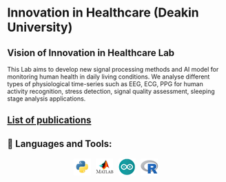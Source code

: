 
# Innovation in Healthcare (Deakin University)
## Vision of Innovation in Healthcare Lab
This Lab aims to develop new signal processing methods and AI model for monitoring human health in daily living conditions. We analyse different types of physiological time-series such as EEG, ECG, PPG for human activity recognition, stress detection, signal quality assessment, sleeping stage analysis applications.



## <a href="https://scholar.google.com.au/citations?user=Y9UB58QAAAAJ&hl=en">List of publications </a>

## 🧰 Languages and Tools:
<p align="center">
<img src="https://raw.githubusercontent.com/github/explore/80688e429a7d4ef2fca1e82350fe8e3517d3494d/topics/python/python.png" alt="Python" height="40" style="vertical-align:top; margin:4px">
<img src="https://raw.githubusercontent.com/github/explore/80688e429a7d4ef2fca1e82350fe8e3517d3494d/topics/matlab/matlab.png" alt="matlab" height="40" style="vertical-align:top; margin:4px">
<img src="https://raw.githubusercontent.com/github/explore/80688e429a7d4ef2fca1e82350fe8e3517d3494d/topics/arduino/arduino.png" alt="VS Code" height="40" style="vertical-align:top; margin:4px">
  <img src="https://raw.githubusercontent.com/github/explore/80688e429a7d4ef2fca1e82350fe8e3517d3494d/topics/r/r.png" alt="r" height="40" style="vertical-align:top; margin:4px">
</p>
